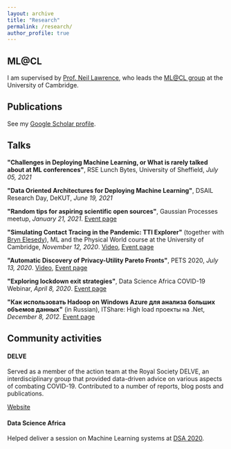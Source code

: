 ```yaml
---
layout: archive
title: "Research"
permalink: /research/
author_profile: true
---
```


## ML@CL

I am supervised by [Prof. Neil Lawrence](http://inverseprobability.com/), who leads the [ML@CL group](https://mlatcl.github.io/) at the University of Cambridge.

## Publications
See my [Google Scholar profile](https://scholar.google.com/citations?user=kHd55IQAAAAJ&hl=en).

## Talks

__"Challenges in Deploying Machine Learning, or What is rarely talked about at ML conferences"__, RSE Lunch Bytes, University of Sheffield, _July 05, 2021_

__"Data Oriented Architectures for Deploying Machine Learning"__, DSAIL Research Day, DeKUT, _June 19, 2021_

__"Random tips for aspiring scientific open sources"__, Gaussian Processes meetup, _January 21, 2021_. [Event page](https://www.meetup.com/gaussian-processes-cambridge/events/274362655/)

__"Simulating Contact Tracing in the Pandemic: TTI Explorer"__ (together with [Bryn Elesedy](https://bryn.ai/)), ML and the Physical World course at the University of Cambridge, _November 12, 2020_. [Video](https://www.youtube.com/watch?v=Ghcs4O_aH44), [Event page](https://mlatcl.github.io/mlphysical/special_topics/06-01-tti-explorer.html)

__"Automatic Discovery of Privacy-Utility Pareto Fronts"__, PETS 2020, _July 13, 2020_. [Video](https://www.youtube.com/watch?v=N6V2jGDBUDo), [Event page](https://sites.events.concordia.ca/sites/pets2020/en/pets2020/items/12)

__"Exploring lockdown exit strategies"__, Data Science Africa COVID-19 Webinar, _April 8, 2020_. [Event page](http://www.datascienceafrica.org/covid19/)

__"Как использовать Hadoop on Windows Azure для анализа больших объемов данных"__ (in Russian), ITShare: High load проекты на .Net, _December 8, 2012_. [Event page](https://events.dev.by/it_share-only-net-only-hardcore)

## Community activities

#### DELVE

Served as a member of the action team at the Royal Society DELVE, an interdisciplinary group that provided data-driven advice on various aspects of combating COVID-19. Contributed to a number of reports, blog posts and publications.

[Website](https://rs-delve.github.io/)

#### Data Science Africa

Helped deliver a session on Machine Learning systems at [DSA 2020](http://www.datascienceafrica.org/dsa2020kampala/).

